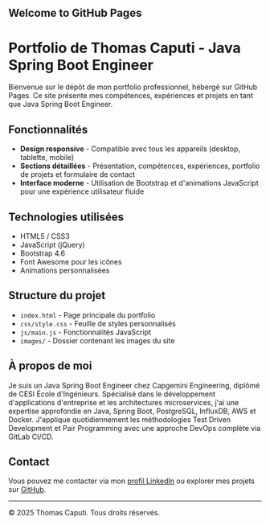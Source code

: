 ## Welcome to GitHub Pages
# Portfolio de Thomas Caputi - Java Spring Boot Engineer

Bienvenue sur le dépôt de mon portfolio professionnel, hébergé sur GitHub Pages. Ce site présente mes compétences, expériences et projets en tant que Java Spring Boot Engineer.

## Fonctionnalités

- **Design responsive** - Compatible avec tous les appareils (desktop, tablette, mobile)
- **Sections détaillées** - Présentation, compétences, expériences, portfolio de projets et formulaire de contact
- **Interface moderne** - Utilisation de Bootstrap et d'animations JavaScript pour une expérience utilisateur fluide

## Technologies utilisées

- HTML5 / CSS3
- JavaScript (jQuery)
- Bootstrap 4.6
- Font Awesome pour les icônes
- Animations personnalisées

## Structure du projet

- `index.html` - Page principale du portfolio
- `css/style.css` - Feuille de styles personnalisés
- `js/main.js` - Fonctionnalités JavaScript
- `images/` - Dossier contenant les images du site

## À propos de moi

Je suis un Java Spring Boot Engineer chez Capgemini Engineering, diplômé de CESI École d'Ingénieurs. Spécialisé dans le développement d'applications d'entreprise et les architectures microservices, j'ai une expertise approfondie en Java, Spring Boot, PostgreSQL, InfluxDB, AWS et Docker. J'applique quotidiennement les méthodologies Test Driven Development et Pair Programming avec une approche DevOps complète via GitLab CI/CD.

## Contact

Vous pouvez me contacter via mon [profil LinkedIn](https://linkedin.com/in/thomas-caputi-552a6b17b) ou explorer mes projets sur [GitHub](https://github.com/CacTt4ck).

---

© 2025 Thomas Caputi. Tous droits réservés.